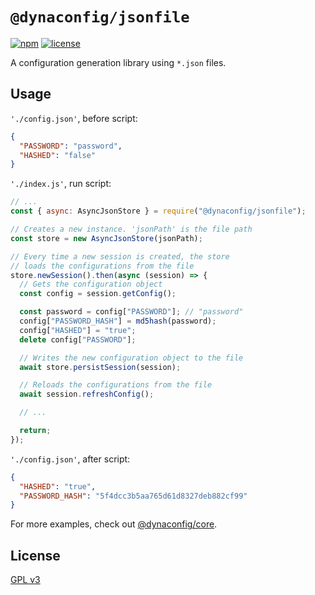 # `@dynaconfig/jsonfile`

[![npm](https://img.shields.io/npm/v/@dynaconfig/jsonfile.svg)](https://www.npmjs.com/package/@dynaconfig/jsonfile)
[![license](https://img.shields.io/npm/l/@dynaconfig/jsonfile.svg)](./LICENSE)

A configuration generation library using `*.json` files.

## Usage

`'./config.json'`, before script:

```json
{
  "PASSWORD": "password",
  "HASHED": "false"
}
```

`'./index.js'`, run script:

```javascript
// ...
const { async: AsyncJsonStore } = require("@dynaconfig/jsonfile");

// Creates a new instance. 'jsonPath' is the file path
const store = new AsyncJsonStore(jsonPath);

// Every time a new session is created, the store
// loads the configurations from the file
store.newSession().then(async (session) => {
  // Gets the configuration object
  const config = session.getConfig();

  const password = config["PASSWORD"]; // "password"
  config["PASSWORD_HASH"] = md5hash(password);
  config["HASHED"] = "true";
  delete config["PASSWORD"];

  // Writes the new configuration object to the file
  await store.persistSession(session);

  // Reloads the configurations from the file
  await session.refreshConfig();

  // ...

  return;
});
```

`'./config.json'`, after script:

```json
{
  "HASHED": "true",
  "PASSWORD_HASH": "5f4dcc3b5aa765d61d8327deb882cf99"
}
```

For more examples, check out [@dynaconfig/core](../core/README.md).

## License

[GPL v3](./LICENSE)
